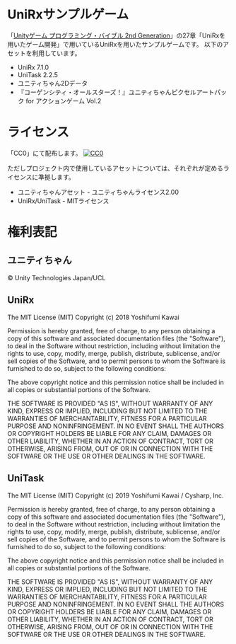 # UniRxサンプルゲーム


「[Unityゲーム プログラミング・バイブル 2nd Generation](https://www.borndigital.co.jp/book/22432.html)」の27章「UniRxを用いたゲーム開発」で用いているUniRxを用いたサンプルゲームです。
以下のアセットを利用しています。

* UniRx 7.1.0
* UniTask 2.2.5
* ユニティちゃん2Dデータ
* 『コーゲンシティ・オールスターズ！』ユニティちゃんピクセルアートパック for アクションゲーム Vol.2

# ライセンス

「CC0」にて配布します。
[![CC0](http://i.creativecommons.org/p/zero/1.0/88x31.png "CC0")](http://creativecommons.org/publicdomain/zero/1.0/deed.ja)


ただしプロジェクト内で使用しているアセットについては、それぞれが定めるライセンスに準拠します。

* ユニティちゃんアセット - ユニティちゃんライセンス2.00
* UniRx/UniTask - MITライセンス


# 権利表記

## ユニティちゃん

© Unity Technologies Japan/UCL

## UniRx
The MIT License (MIT)
Copyright (c) 2018 Yoshifumi Kawai

Permission is hereby granted, free of charge, to any person obtaining a copy
of this software and associated documentation files (the "Software"), to deal
in the Software without restriction, including without limitation the rights
to use, copy, modify, merge, publish, distribute, sublicense, and/or sell
copies of the Software, and to permit persons to whom the Software is
furnished to do so, subject to the following conditions:

The above copyright notice and this permission notice shall be included in all
copies or substantial portions of the Software.

THE SOFTWARE IS PROVIDED "AS IS", WITHOUT WARRANTY OF ANY KIND, EXPRESS OR
IMPLIED, INCLUDING BUT NOT LIMITED TO THE WARRANTIES OF MERCHANTABILITY,
FITNESS FOR A PARTICULAR PURPOSE AND NONINFRINGEMENT. IN NO EVENT SHALL THE
AUTHORS OR COPYRIGHT HOLDERS BE LIABLE FOR ANY CLAIM, DAMAGES OR OTHER
LIABILITY, WHETHER IN AN ACTION OF CONTRACT, TORT OR OTHERWISE, ARISING FROM,
OUT OF OR IN CONNECTION WITH THE SOFTWARE OR THE USE OR OTHER DEALINGS IN THE
SOFTWARE.

## UniTask

The MIT License (MIT)
Copyright (c) 2019 Yoshifumi Kawai / Cysharp, Inc.

Permission is hereby granted, free of charge, to any person obtaining a copy
of this software and associated documentation files (the "Software"), to deal
in the Software without restriction, including without limitation the rights
to use, copy, modify, merge, publish, distribute, sublicense, and/or sell
copies of the Software, and to permit persons to whom the Software is
furnished to do so, subject to the following conditions:

The above copyright notice and this permission notice shall be included in all
copies or substantial portions of the Software.

THE SOFTWARE IS PROVIDED "AS IS", WITHOUT WARRANTY OF ANY KIND, EXPRESS OR
IMPLIED, INCLUDING BUT NOT LIMITED TO THE WARRANTIES OF MERCHANTABILITY,
FITNESS FOR A PARTICULAR PURPOSE AND NONINFRINGEMENT. IN NO EVENT SHALL THE
AUTHORS OR COPYRIGHT HOLDERS BE LIABLE FOR ANY CLAIM, DAMAGES OR OTHER
LIABILITY, WHETHER IN AN ACTION OF CONTRACT, TORT OR OTHERWISE, ARISING FROM,
OUT OF OR IN CONNECTION WITH THE SOFTWARE OR THE USE OR OTHER DEALINGS IN THE
SOFTWARE.
